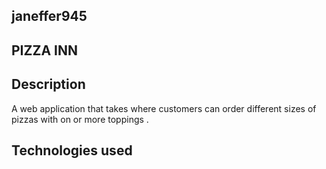 ## janeffer945
## PIZZA INN
## Description
   A web application that takes where customers can order different sizes of pizzas with on or more toppings .
## Technologies used    